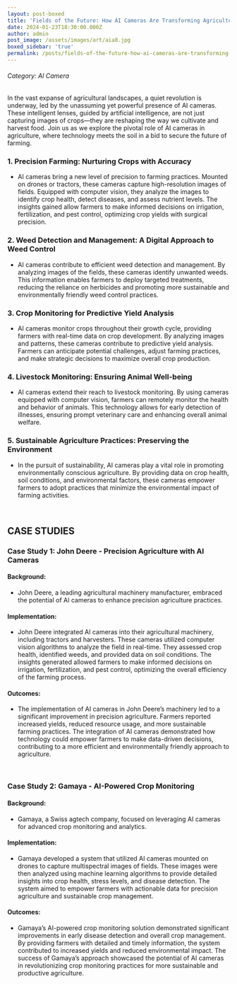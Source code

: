 ```yaml
---
layout: post-boxed
title: 'Fields of the Future: How AI Cameras Are Transforming Agriculture'
date: 2024-01-23T18:30:00.000Z
author: admin
post_image: /assets/images/art/aia8.jpg
boxed_sidebar: 'true'
permalink: /posts/fields-of-the-future-how-ai-cameras-are-transforming-agriculture
---
```


###### Category: AI Camera

In the vast expanse of agricultural landscapes, a quiet revolution is underway, led by the unassuming yet powerful presence of AI cameras. These intelligent lenses, guided by artificial intelligence, are not just capturing images of crops—they are reshaping the way we cultivate and harvest food. Join us as we explore the pivotal role of AI cameras in agriculture, where technology meets the soil in a bid to secure the future of farming.

### 1. Precision Farming: Nurturing Crops with Accuracy

* AI cameras bring a new level of precision to farming practices. Mounted on drones or tractors, these cameras capture high-resolution images of fields. Equipped with computer vision, they analyze the images to identify crop health, detect diseases, and assess nutrient levels. The insights gained allow farmers to make informed decisions on irrigation, fertilization, and pest control, optimizing crop yields with surgical precision.

### 2. Weed Detection and Management: A Digital Approach to Weed Control

* AI cameras contribute to efficient weed detection and management. By analyzing images of the fields, these cameras identify unwanted weeds. This information enables farmers to deploy targeted treatments, reducing the reliance on herbicides and promoting more sustainable and environmentally friendly weed control practices.

### 3. Crop Monitoring for Predictive Yield Analysis

* AI cameras monitor crops throughout their growth cycle, providing farmers with real-time data on crop development. By analyzing images and patterns, these cameras contribute to predictive yield analysis. Farmers can anticipate potential challenges, adjust farming practices, and make strategic decisions to maximize overall crop production.

### 4. Livestock Monitoring: Ensuring Animal Well-being

* AI cameras extend their reach to livestock monitoring. By using cameras equipped with computer vision, farmers can remotely monitor the health and behavior of animals. This technology allows for early detection of illnesses, ensuring prompt veterinary care and enhancing overall animal welfare.

### 5. Sustainable Agriculture Practices: Preserving the Environment

* In the pursuit of sustainability, AI cameras play a vital role in promoting environmentally conscious agriculture. By providing data on crop health, soil conditions, and environmental factors, these cameras empower farmers to adopt practices that minimize the environmental impact of farming activities.

<br>

## CASE STUDIES

### Case Study 1: John Deere - Precision Agriculture with AI Cameras

#### Background:

* John Deere, a leading agricultural machinery manufacturer, embraced the potential of AI cameras to enhance precision agriculture practices.

#### Implementation:

* John Deere integrated AI cameras into their agricultural machinery, including tractors and harvesters. These cameras utilized computer vision algorithms to analyze the field in real-time. They assessed crop health, identified weeds, and provided data on soil conditions. The insights generated allowed farmers to make informed decisions on irrigation, fertilization, and pest control, optimizing the overall efficiency of the farming process.

#### Outcomes:

* The implementation of AI cameras in John Deere’s machinery led to a significant improvement in precision agriculture. Farmers reported increased yields, reduced resource usage, and more sustainable farming practices. The integration of AI cameras demonstrated how technology could empower farmers to make data-driven decisions, contributing to a more efficient and environmentally friendly approach to agriculture.

<br>

### Case Study 2: Gamaya - AI-Powered Crop Monitoring

#### Background:

* Gamaya, a Swiss agtech company, focused on leveraging AI cameras for advanced crop monitoring and analytics.

#### Implementation:

* Gamaya developed a system that utilized AI cameras mounted on drones to capture multispectral images of fields. These images were then analyzed using machine learning algorithms to provide detailed insights into crop health, stress levels, and disease detection. The system aimed to empower farmers with actionable data for precision agriculture and sustainable crop management.

#### Outcomes:

* Gamaya’s AI-powered crop monitoring solution demonstrated significant improvements in early disease detection and overall crop management. By providing farmers with detailed and timely information, the system contributed to increased yields and reduced environmental impact. The success of Gamaya’s approach showcased the potential of AI cameras in revolutionizing crop monitoring practices for more sustainable and productive agriculture.
